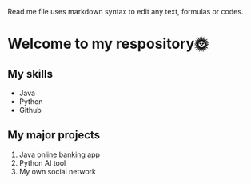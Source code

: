 Read me file uses markdown syntax to edit any text, formulas or codes.

# Welcome to my respository🌞
## My skills
- Java
- Python
- Github

## My major projects
1. Java online banking app
2.  Python AI tool
3.  My own social network
